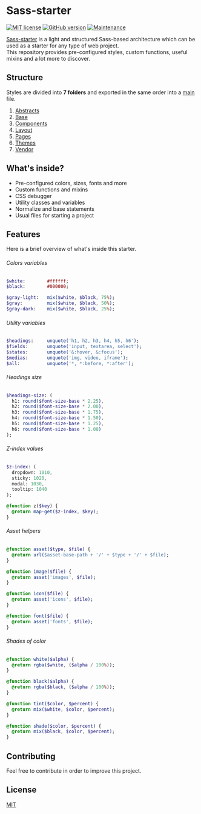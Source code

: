 # Sass-starter

[![MIT license](https://img.shields.io/badge/License-MIT-blue.svg)](https://github.com/VeronQ/sass-starter/blob/master/LICENSE)
[![GitHub version](https://d25lcipzij17d.cloudfront.net/badge.svg?id=gh&type=6&v=1.0.0)](https://github.com/VeronQ/lipsum/releases)
[![Maintenance](https://img.shields.io/badge/Maintained%3F-yes-green.svg)](https://github.com/veronQ/sass-starter/graphs/commit-activity)

[Sass-starter](https://github.com/VeronQ/sass-starter) is a light and structured Sass-based architecture which can be used as a starter for any type of web project.  
This repository provides pre-configured styles, custom functions, useful mixins and a lot more to discover.

## Structure

Styles are divided into **7 folders** and exported in the same order into a [main](https://github.com/VeronQ/sass-starter/blob/master/main.scss) file.

1. [Abstracts](https://github.com/VeronQ/sass-starter/tree/master/abstracts)
2. [Base](https://github.com/VeronQ/sass-starter/tree/master/base)
3. [Components](https://github.com/VeronQ/sass-starter/tree/master/base)
4. [Layout](https://github.com/VeronQ/sass-starter/tree/master/layout)
5. [Pages](https://github.com/VeronQ/sass-starter/tree/master/pages)
6. [Themes](https://github.com/VeronQ/sass-starter/tree/master/themes)
7. [Vendor](https://github.com/VeronQ/sass-starter/tree/master/vendor)

## What's inside?

* Pre-configured colors, sizes, fonts and more
* Custom functions and mixins
* CSS debugger
* Utility classes and variables
* Normalize and base statements
* Usual files for starting a project

## Features

Here is a brief overview of what's inside this starter.

###### Colors variables
```sass
$white:        #ffffff;
$black:        #000000;

$gray-light:   mix($white, $black, 75%);
$gray:         mix($white, $black, 50%);
$gray-dark:    mix($white, $black, 25%);
```

###### Utility variables
```sass
$headings:     unquote('h1, h2, h3, h4, h5, h6');
$fields:       unquote('input, textarea, select');
$states:       unquote('&:hover, &:focus');
$medias:       unquote('img, video, iframe');
$all:          unquote('*, *:before, *:after');
```

###### Headings size
```sass
$headings-size: (
  h1: round($font-size-base * 2.25),
  h2: round($font-size-base * 2.00),
  h3: round($font-size-base * 1.75),
  h4: round($font-size-base * 1.50),
  h5: round($font-size-base * 1.25),
  h6: round($font-size-base * 1.00)
);
```

###### Z-index values
```sass
$z-index: (
  dropdown: 1010,
  sticky: 1020,
  modal: 1030,
  tooltip: 1040
);

@function z($key) {
  @return map-get($z-index, $key);
}
```

###### Asset helpers
```sass
@function asset($type, $file) {
  @return url($asset-base-path + '/' + $type + '/' + $file);
}

@function image($file) {
  @return asset('images', $file);
}

@function icon($file) {
  @return asset('icons', $file);
}

@function font($file) {
  @return asset('fonts', $file);
}
```

###### Shades of color
```sass
@function white($alpha) {
  @return rgba($white, ($alpha / 100%));
}

@function black($alpha) {
  @return rgba($black, ($alpha / 100%));
}

@function tint($color, $percent) {
  @return mix($white, $color, $percent);
}

@function shade($color, $percent) {
  @return mix($black, $color, $percent);
}
```

## Contributing

Feel free to contribute in order to improve this project.


## License
[MIT](https://github.com/VeronQ/sass-starter/blob/master/LICENSE)

